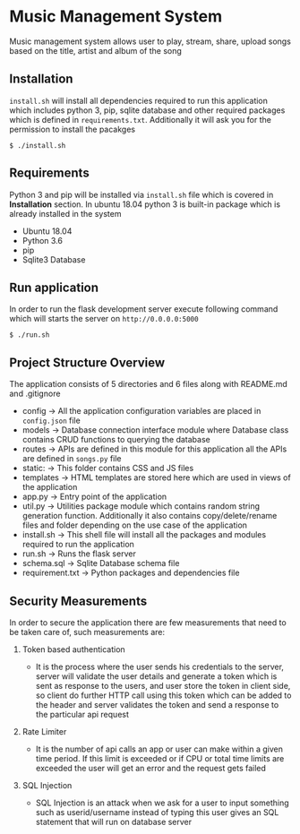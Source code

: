 # Music Management System
Music management system allows user to play, stream, share, upload songs based on the title, artist and album of the song

## Installation
`install.sh` will install all dependencies required to run this application which includes python 3, pip, sqlite database and other required packages which is defined in `requirements.txt`. Additionally it will ask you for the permission to install the pacakges

```
$ ./install.sh
```

## Requirements
Python 3 and pip will be installed via `install.sh` file which is covered in **Installation** section. In ubuntu 18.04 python 3 is built-in package which is already installed in the system

- Ubuntu 18.04
- Python 3.6
- pip 
- Sqlite3 Database

## Run application
In order to run the flask development server execute following command which will starts the server on `http://0.0.0.0:5000`

```
$ ./run.sh
``` 

## Project Structure Overview
The application consists of 5 directories and 6 files along with README.md and .gitignore
- config -> All the application configuration variables are placed in `config.json` file 
- models -> Database connection interface module where Database class contains CRUD functions to querying the database
- routes -> APIs are defined in this module for this application all the APIs are defined in `songs.py` file
- static: -> This folder contains CSS and JS files
- templates -> HTML templates are stored here which are used in views of the application
- app.py -> Entry point of the application
- util.py -> Utilities package module which contains random string generation function. Additionally it also contains copy/delete/rename files and folder depending on the use case of the application 
- install.sh -> This shell file will install all the packages and modules required to run the application
- run.sh -> Runs the flask server 
- schema.sql -> Sqlite Database schema file
- requirement.txt -> Python packages and dependencies file


## Security Measurements
In order to secure the application there are few measurements that need to be taken care of, such measurements are:

1. Token based authentication
    - It is the process where the user sends his credentials to the server, server will validate the user details and generate a token which is sent as response to the users, and user store the token in client side, so client do further HTTP call using this token which can be added to the header and server validates the token and send a response to the particular api request

2. Rate Limiter
    - It is the number of api calls an app or user can make within a given time period. If this limit is exceeded or if CPU or total time limits are exceeded the user will get an error and the request gets failed

3. SQL Injection
    - SQL Injection is an attack when we ask for a user to input something such as userid/username instead of typing this user gives an SQL statement that will run on database server

